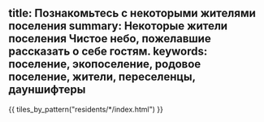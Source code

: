 title: Познакомьтесь с некоторыми жителями поселения
summary: Некоторые жители поселения Чистое небо, пожелавшие рассказать о себе гостям.
keywords: поселение, экопоселение, родовое поселение, жители, переселенцы, дауншифтеры
---
{{ tiles_by_pattern("residents/*/index.html") }}
